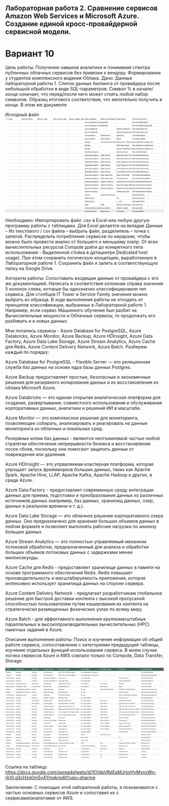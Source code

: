 ## Лабораторная работа 2. Сравнение сервисов Amazon Web Services и Microsoft Azure. Создание единой кросс-провайдерной сервисной модели.
# Вариант 10

Цель работы: Получение навыков аналитики и понимания спектра публичных облачных сервисов без привязки к вендору. Формирование у студентов комплексного видения Облака. 
Дано: 
Данные лабораторной работы 1.
Слепок данных биллинга от провайдера после небольшой обработки в виде SQL-параметров. Символ % в начале/конце означает, что перед/после него может стоять любой набор символов.
Образец итогового соответствия, что желательно получить в конце. В этом же документе  

Исходный файл
![image](https://github.com/etherealSent/itmo-cloud-services-course/blob/main/clouds/lab2/azureinp.png)

Необходимо: 
Импортировать файл .csv в Excel или любую другую программу работы с таблицами. Для Excel делается на вкладке Данные – Из текстового / csv файла – выбрать файл, разделитель – точка с запятой.
Распределить потребление сервисов по иерархии, чтобы можно было провести анализ от большего к меньшему (напр. От всех вычислительных ресурсов Compute дойти до конкретного типа использования - Выделенной стойка в датацентре Dedicated host usage). При этом сохранять логическую концепцию, выработанную в Лабораторной работе 1. Сохранить файл и залить в соответствующую папку на Google Drive.

Алгоритм работы: Сопоставить входящие данные от провайдера с его же документацией. Написать в соответствие колонкам справа значения 5 колонок слева, которые бы однозначно классифицировали тип сервиса. Для столбцов IT Tower и Service Family значения можно выбрать из образца. В ходе выполнения работы не отходить от принципов классификации, выбранных в Лабораторной работе 1. Например, если сервис Машинного обучения был разбит на Вычислительные мощности и Облачные сервисы, то продолжать его разбивать и в новых данных.

Мне попались сервисы - Azure Database for PostgreSQL, Azure Databricks, Azure Monitor, Azure Backup, Azure HDInsight, Azure Data Factory, Azure Data Lake Storage, Azure Stream Analytics, Azure Cache для Redis, Azure Content Delivery Network, Azure Batch. Разберем каждый по порядку:

Azure Database for PostgreSQL - Flexible Server — это реляционная служба баз данных на основе 
ядра базы данных Postgres.

Azure Backup предоставляет простые, безопасные и экономичные решения для резервного копирования данных 
и их восстановления из облака Microsoft Azure.

Azure Databricks — это единая открытая аналитическая платформа для создания, развертывания, 
совместного использования и обслуживания корпоративных данных, аналитики и решений ИИ в масштабе.

Azure Monitor — это комплексное решение для мониторинга, позволяющее собирать, анализировать 
и реагировать на данные мониторинга из облачных и локальных сред.

Резервные копии баз данных - являются неотъемлемой частью любой стратегии обеспечения непрерывности бизнеса 
и восстановления после сбоев, поскольку они помогают защитить данные от повреждения или удаления.

Azure HDInsight — это управляемая кластерная платформа, которая упрощает запуск фреймворков больших данных, 
таких как Apache Spark, Apache Hive, LLAP, Apache Kafka, Apache Hadoop и других, в среде Azure.

Azure Data Factory - предоставляет современную среду интеграции данных для приема, подготовки и 
преобразования данных из различных источников данных (например, баз данных, хранилищ данных, озер, 
данных в реальном времени и т. д.).

Azure Data Lake Storage — это облачное решение корпоративного озера данных. Оно предназначено для 
хранения больших объемов данных в любом формате и позволяет выполнять рабочие нагрузки по анализу 
больших данных.

Azure Stream Analytics — это полностью управляемый механизм потоковой обработки, предназначенный для 
анализа и обработки больших объемов потоковых данных с задержками менее миллисекунды.

Azure Cache для Redis - предоставляет хранилище данных в памяти на основе программного обеспечения Redis. 
Redis повышает производительность и масштабируемость приложения, которое интенсивно использует 
хранилища данных на стороне сервера.

Azure Content Delivery Network - предлагает разработчикам глобальное решение для быстрой доставки контента 
с высокой пропускной способностью пользователям путем кэширования их контента на стратегически 
размещенных физических узлах по всему миру.

Azure Batch -  для эффективного выполнения крупномасштабных параллельных и высокопроизводительных 
вычислительных (HPC) пакетных заданий в Azure.

Описание выполнение работы:
Поиск и изучение информации об общей работе сервиса, сопосотавление с категориями предыдущей таблицы, изучение отдельных функций использования сервиса. В моем случае логика сервисов Azure и AWS совпало только по Compute, Data Transfer, Storage.

![image](https://github.com/etherealSent/itmo-cloud-services-course/blob/main/clouds/lab2/image.png)

Ссылка на таблицу: https://docs.google.com/spreadsheets/d/1O1dpVRdEaMJrlohfvMynzWn-rkVLg3cHzg0m5v4Ymqk/edit?usp=sharing

Заключение:
С помощью этой лаборатоной работы, я познакомился с частью основных сервисов Azure и сопоставил их с сервисами(аналогами) от AWS.
